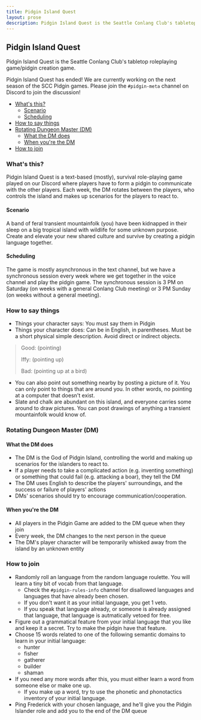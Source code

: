 ```yaml
---
title: Pidgin Island Quest
layout: prose
description: Pidgin Island Quest is the Seattle Conlang Club's tabletop roleplaying game/pidgin creation game.
---
```

<h2 class="mb-0">Pidgin Island Quest</h2>
<p class="lead">Pidgin Island Quest is the Seattle Conlang Club's tabletop roleplaying game/pidgin creation game.</p>

<div class="border border-yellow-300 bg-yellow-100 rounded p-3">Pidgin Island Quest has ended! We are currently working on the next season of the SCC Pidgin games. Please join the <code>#pidgin-meta</code> channel on Discord to join the discussion!</div>

<nav class="md:float-left bg-white pe-5" markdown=1>

* [What's this?](#whats-this)
    - [Scenario](#scenario)
    - [Scheduling](#scheduling)
* [How to say things](#how-to-say-things)
* [Rotating Dungeon Master (DM)](#rotating-dungeon-master-dm)
    - [What the DM does](#what-the-dm-does)
    - [When you're the DM](#when-youre-the-dm)
* [How to join](#how-to-join)

</nav>

### What's this?
Pidgin Island Quest is a text-based <span class="muted">(mostly)</span>, survival role-playing game played on our Discord where players have to form a pidgin to communicate with the other players. Each week, the DM rotates between the players, who controls the island and makes up scenarios for the players to react to.

#### Scenario
A band of feral transient mountainfolk (you) have been kidnapped in their sleep on a big tropical island with wildlife for some unknown purpose. Create and elevate your new shared culture and survive by creating a pidgin language together.

#### Scheduling
The game is mostly asynchronous in the text channel, but we have a synchronous session every week where we get together in the voice channel and play the pidgin game. The synchronous session is 3 PM on Saturday (on weeks with a general Conlang Club meeting) or 3 PM Sunday (on weeks without a general meeting).

### How to say things
* Things your character says: You must say them in Pidgin
* Things your character does: Can be in English, in parentheses. Must be a short physical simple description. Avoid direct or indirect objects.
> Good: (pointing)
>
> Iffy: (pointing up)
>
> Bad: (pointing up at a bird)
* You can also point out something nearby by posting a picture of it. You can only point to things that are around you. In other words, no pointing at a computer that doesn't exist.
* Slate and chalk are abundant on this island, and everyone carries some around to draw pictures. You can post drawings of anything a transient mountainfolk would know of.

### Rotating Dungeon Master (DM)
#### What the DM does
* The DM is the God of Pidgin Island, controlling the world and making up scenarios for the islanders to react to.
* If a player needs to take a complicated action (e.g. inventing something) or something that could fail (e.g. attacking a boar), they tell the DM
* The DM uses English to describe the players' surroundings, and the success or failure of players' actions
* DMs' scenarios should try to encourage communication/cooperation.

#### When you're the DM
* All players in the Pidgin Game are added to the DM queue when they join
* Every week, the DM changes to the next person in the queue
* The DM's player character will be temporarily whisked away from the island by an unknown entity

### How to join
* Randomly roll an language from the random language roulette. You will learn a tiny bit of vocab from that language.
  * Check the `#pidgin-rules-info` channel for disallowed languages and languages that have already been chosen.
  * If you don't want it as your initial language, you get 1 veto.
  * If you speak that language already, or someone is already assigned that language, that language is autmatically vetoed for free.
* Figure out a grammatical feature from your initial language that you like and keep it a secret. Try to make the pidgin have that feature.
* Choose 15 words related to one of the following semantic domains to learn in your initial language:
  * hunter
  * fisher
  * gatherer
  * builder
  * shaman
* If you need any more words after this, you must either learn a word from someone else or make one up.
  * If you make up a word, try to use the phonetic and phonotactics inventory of your initial language.
* Ping Frederick with your chosen language, and he'll give you the Pidgin Islander role and add you to the end of the DM queue